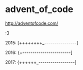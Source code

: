 # advent_of_code
http://adventofcode.com/

:3


2015: [++++++++_----------------]

2016: {+------------------------]

2017: {++++++_------------------]

